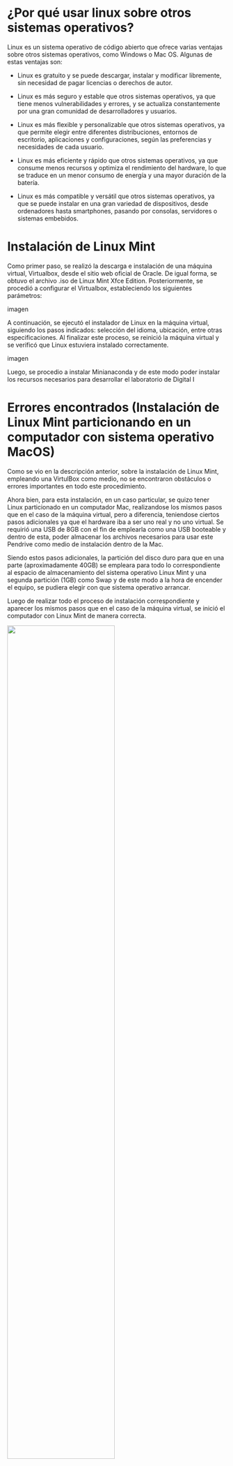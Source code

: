 # ¿Por qué usar linux sobre otros sistemas operativos?
 
Linux es un sistema operativo de código abierto que ofrece varias ventajas sobre otros sistemas operativos, como Windows o Mac OS. Algunas de estas ventajas son:

- Linux es gratuito y se puede descargar, instalar y modificar libremente, sin necesidad de pagar licencias o derechos de autor.
  
- Linux es más seguro y estable que otros sistemas operativos, ya que tiene menos vulnerabilidades y errores, y se actualiza constantemente por una gran comunidad de desarrolladores y usuarios.
  
- Linux es más flexible y personalizable que otros sistemas operativos, ya que permite elegir entre diferentes distribuciones, entornos de escritorio, aplicaciones y configuraciones, según las preferencias y necesidades de cada usuario.
  
- Linux es más eficiente y rápido que otros sistemas operativos, ya que consume menos recursos y optimiza el rendimiento del hardware, lo que se traduce en un menor consumo de energía y una mayor duración de la batería.
  
- Linux es más compatible y versátil que otros sistemas operativos, ya que se puede instalar en una gran variedad de dispositivos, desde ordenadores hasta smartphones, pasando por consolas, servidores o sistemas embebidos.

# Instalación de Linux Mint 

Como primer paso, se realizó la descarga e instalación de una máquina virtual, Virtualbox, desde el sitio web oficial de Oracle. De igual forma, se obtuvo el archivo .iso de Linux Mint Xfce Edition.
Posteriormente, se procedió a configurar el Virtualbox, estableciendo los siguientes parámetros:

imagen

A continuación, se ejecutó el instalador de Linux en la máquina virtual, siguiendo los pasos indicados: selección del idioma, ubicación, entre otras especificaciones. Al finalizar este proceso, se reinició la máquina virtual y se verificó que Linux estuviera instalado correctamente.

imagen

Luego, se procedio a instalar Minianaconda y de este modo poder instalar los recursos necesarios para desarrollar el laboratorio de Digital I

# Errores encontrados (Instalación de Linux Mint particionando en un computador con sistema operativo MacOS)

Como se vio en la descripción anterior, sobre la instalación de Linux Mint, empleando una VirtulBox como medio, no se encontraron obstáculos o errores importantes en todo este procedimiento.

Ahora bien, para esta instalación, en un caso particular, se quizo tener Linux particionado en un computador Mac, realizandose los mismos pasos que en el caso de la máquina virtual, pero a diferencia, teniendose ciertos pasos adicionales ya que el hardware iba a ser uno real y no uno virtual. Se requirió una USB de 8GB con el fin de emplearla como una USB booteable y dentro de esta, poder almacenar los archivos necesarios para usar este Pendrive como medio de instalación dentro de la Mac. 

Siendo estos pasos adicionales, la partición del disco duro para que en una parte (aproximadamente 40GB) se empleara para todo lo correspondiente al espacio de almacenamiento del sistema operativo Linux Mint y una segunda partición (1GB) como Swap y de este modo a la hora de encender el equipo, se pudiera elegir con que sistema operativo arrancar.

Luego de realizar todo el proceso de instalación correspondiente y aparecer los mismos pasos que en el caso de la máquina virtual, se inició el computador con Linux Mint de manera correcta.

<image src='Img Mac/Linux funcionamiento.jpeg' width='70%'>
 
Después, como primer error se pudo ver como a la hora de darle al botón Apagar dentro de Linux, la pantalla se apagaba como se hubiera esperado, pero luego se volvía la pantalla en blanco, sin apagarse el equipo en ningún momento. Teniendo que ser presionado el botón de apagado que se encontraba en el teclado, realizandose un apagado forzado para que realizara finalmente dicha acción.

<image src='Img Mac/Pantalla blanco.jpeg' width='70%'>
 
Y como error final y fatal, a la hora de encender nuevamente el equipo, aparecía la pantalla esperada del Swap, para poder escoger que sistema operativo usar, pudiendo ser usado Linux Mint (EFI Boot) sin ningún tipo de problema, siendo el único inconveniente, el mencionado anteriormente. Pero al momento de volver al menú de selección y escoger la opción de macOS, en la pantalla aparecía un simbolo de prohibido, sin poder realizar otra acción más que forzar el apagado del equipo. 

<image src='Img Mac/Swap.jpeg' width='70%'>
 
<image src='Img Mac/Error.jpeg' width='70%'>
 
Al investigar un poco, se pudo conocer que este simbolo al arrancar el equipo se presenta cuando se encuentra el Booter del sistema operativo y dicho archivo se muestra como corrupto, no pudiendo continuarse con el proceso de arranque, observandose en el disco de arranque, un sistema operativo de una versión de macOS que el computador Mac no puede usar. Esto siendo el problema final, posiblemente por la eliminación de algún archivo clave, ya que este computador ya presentaba la instalación de un sistema operativo no compatible, ya que para el año del computador, las nuevas versiones lo consideraban obsoleto, siendo esta instalación a partir de una aplicación externa y no oficial de Mac con la que se pudo tener una versión mas reciente de MacOS. 

Como única solución provisional, fue la instalación dentro de MacOS de la aplicación VirtualBox, realizando los mismos pasos que al inicio de este documento.
